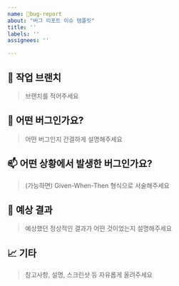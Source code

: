 ```yaml
---
name: 🐛bug-report
about: "버그 리포트 이슈 템플릿"
title: ''
labels: ''
assignees: ''

---
```


## 💭 작업 브랜치
> 브랜치를 적어주세요

## 🥲 어떤 버그인가요?
> 어떤 버그인지 간결하게 설명해주세요

## 📫 어떤 상황에서 발생한 버그인가요?
> (가능하면) Given-When-Then 형식으로 서술해주세요

## 💸 예상 결과
> 예상했던 정상적인 결과가 어떤 것이었는지 설명해주세요

## 📈 기타
> 참고사항, 설명, 스크린샷 등 자유롭게 올려주세요
